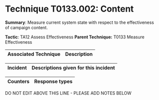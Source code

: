 # Technique T0133.002: Content

**Summary**: Measure current system state with respect to the effectiveness of campaign content.

**Tactic**: TA12 Assess Effectiveness           **Parent Technique:** T0133 Measure Effectiveness


| Associated Technique | Description |
| --------- | ------------------------- |



| Incident | Descriptions given for this incident |
| -------- | -------------------- |



| Counters | Response types |
| -------- | -------------- |


DO NOT EDIT ABOVE THIS LINE - PLEASE ADD NOTES BELOW